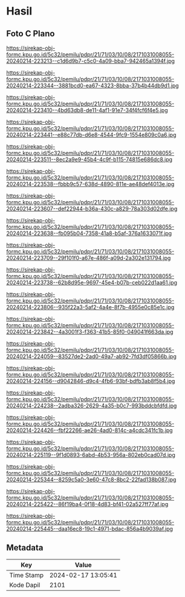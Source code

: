 # Hasil

## Foto C Plano

https://sirekap-obj-formc.kpu.go.id/5c32/pemilu/pdpr/21/71/03/10/08/2171031008055-20240214-223213--c1d6d9b7-c5c0-4a09-bba7-942465a1394f.jpg

https://sirekap-obj-formc.kpu.go.id/5c32/pemilu/pdpr/21/71/03/10/08/2171031008055-20240214-223344--3881bcd0-ea67-4323-8bba-37b4b44db9d1.jpg

https://sirekap-obj-formc.kpu.go.id/5c32/pemilu/pdpr/21/71/03/10/08/2171031008055-20240214-223410--4bd63db8-de11-4af1-91e7-34f4fcf6f4e5.jpg

https://sirekap-obj-formc.kpu.go.id/5c32/pemilu/pdpr/21/71/03/10/08/2171031008055-20240214-223441--e88c77db-d6e8-4544-9fc9-1554e809c0a6.jpg

https://sirekap-obj-formc.kpu.go.id/5c32/pemilu/pdpr/21/71/03/10/08/2171031008055-20240214-223511--8ec2a9e9-45b4-4c9f-b115-74815e686dc8.jpg

https://sirekap-obj-formc.kpu.go.id/5c32/pemilu/pdpr/21/71/03/10/08/2171031008055-20240214-223538--fbbb9c57-638d-4890-811e-ae48def4013e.jpg

https://sirekap-obj-formc.kpu.go.id/5c32/pemilu/pdpr/21/71/03/10/08/2171031008055-20240214-223607--def22944-b36a-430c-a829-78a303d02dfe.jpg

https://sirekap-obj-formc.kpu.go.id/5c32/pemilu/pdpr/21/71/03/10/08/2171031008055-20240214-223638--fb095b04-7358-41a8-b5af-376a1633071f.jpg

https://sirekap-obj-formc.kpu.go.id/5c32/pemilu/pdpr/21/71/03/10/08/2171031008055-20240214-223709--29f101f0-a67e-486f-a09d-2a302e131794.jpg

https://sirekap-obj-formc.kpu.go.id/5c32/pemilu/pdpr/21/71/03/10/08/2171031008055-20240214-223738--62b8d95e-9697-45e4-b07b-ceb022d1aa61.jpg

https://sirekap-obj-formc.kpu.go.id/5c32/pemilu/pdpr/21/71/03/10/08/2171031008055-20240214-223806--935f22a3-5af2-4a4e-8f7b-4955e0c85e1c.jpg

https://sirekap-obj-formc.kpu.go.id/5c32/pemilu/pdpr/21/71/03/10/08/2171031008055-20240214-223842--4a3001f3-f363-41b5-85f0-049041f663da.jpg

https://sirekap-obj-formc.kpu.go.id/5c32/pemilu/pdpr/21/71/03/10/08/2171031008055-20240214-224059--83527de2-2ad0-49a7-ab92-7fd3df05866b.jpg

https://sirekap-obj-formc.kpu.go.id/5c32/pemilu/pdpr/21/71/03/10/08/2171031008055-20240214-224156--d9042846-d9c4-4fb6-93bf-bdfb3ab8f5b4.jpg

https://sirekap-obj-formc.kpu.go.id/5c32/pemilu/pdpr/21/71/03/10/08/2171031008055-20240214-224238--2adba326-2629-4a35-b0c7-993bddcbfdfd.jpg

https://sirekap-obj-formc.kpu.go.id/5c32/pemilu/pdpr/21/71/03/10/08/2171031008055-20240214-224426--fbf22266-ae26-4ad0-814c-a4cdc341fc1b.jpg

https://sirekap-obj-formc.kpu.go.id/5c32/pemilu/pdpr/21/71/03/10/08/2171031008055-20240214-225119--9f1d0893-6abd-4b53-956a-802eb0cad07d.jpg

https://sirekap-obj-formc.kpu.go.id/5c32/pemilu/pdpr/21/71/03/10/08/2171031008055-20240214-225344--8259c5a0-3e60-47c8-8bc2-22fad138b087.jpg

https://sirekap-obj-formc.kpu.go.id/5c32/pemilu/pdpr/21/71/03/10/08/2171031008055-20240214-225422--86f19ba4-0f18-4d83-bf41-02a527ff77af.jpg

https://sirekap-obj-formc.kpu.go.id/5c32/pemilu/pdpr/21/71/03/10/08/2171031008055-20240214-225445--daa16ec8-19c1-4971-bdac-856a4b9039af.jpg


## Metadata

| Key        | Value               |
| ---------- | ------------------- |
| Time Stamp | 2024-02-17 13:05:41 |
| Kode Dapil | 2101                |



